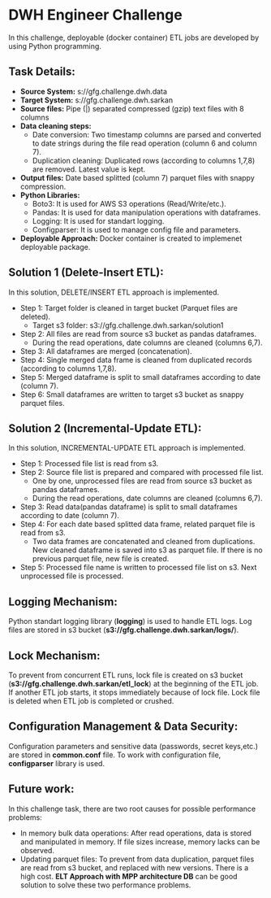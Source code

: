# DWH Engineer Challenge
In this challenge, deployable (docker container) ETL jobs are developed by using Python programming.
## Task Details:
- **Source System:** s://gfg.challenge.dwh.data
- **Target System:** s://gfg.challenge.dwh.sarkan
- **Source files:** Pipe (|) separated compressed (gzip) text files with 8 columns
- **Data cleaning steps:**
	- Date conversion: Two timestamp columns are parsed and converted to date strings during the file read operation (column 6 and column 7).
	- Duplication cleaning: Duplicated rows (according to columns 1,7,8) are removed. Latest value is kept.
- **Output files:** Date based splitted (column 7) parquet files with snappy compression.
- **Python Libraries:**
	- Boto3: It is used for AWS S3 operations (Read/Write/etc.).
	- Pandas: It is used for data manipulation operations with dataframes.
	- Logging: It is used for standart logging.
	- Configparser: It is used to manage config file and parameters.
- **Deployable Approach:** Docker container is created to implemenet deployable package.
## Solution 1 (Delete-Insert ETL):
In this solution, DELETE/INSERT ETL approach is implemented.
- Step 1: Target folder is cleaned in target bucket (Parquet files are deleted).
	- Target s3 folder: s3://gfg.challenge.dwh.sarkan/solution1
- Step 2: All files are read from source s3 bucket as pandas dataframes.
	- During the read operations, date columns are cleaned (columns 6,7).
- Step 3: All dataframes are merged (concatenation).
- Step 4: Single merged data frame is cleaned from duplicated records (according to columns 1,7,8).
- Step 5: Merged dataframe is split to small dataframes according to date (column 7).
- Step 6: Small dataframes are written to target s3 bucket as snappy parquet files.
## Solution 2 (Incremental-Update ETL):
In this solution, INCREMENTAL-UPDATE ETL approach is implemented.
- Step 1: Processed file list is read from s3.
- Step 2: Source file list is prepared and compared with processed file list.
	- One by one, unprocessed files are read from source s3 bucket as pandas dataframes.
	- During the read operations, date columns are cleaned (columns 6,7).
- Step 3: Read data(pandas dataframe) is split to small dataframes according to date (column 7).
- Step 4: For each date based splitted data frame, related parquet file is read from s3.
	- Two data frames are concatenated and cleaned from duplications. New cleaned dataframe is saved into s3 as parquet file. If there is no previous parquet file, new file is created.
- Step 5: Processed file name is written to processed file list on s3. Next unprocessed file is processed.
## Logging Mechanism:
Python standart logging library (**logging**) is used to handle ETL logs. Log files are stored in s3 bucket (**s3://gfg.challenge.dwh.sarkan/logs/**).
## Lock Mechanism:
To prevent from concurrent ETL runs, lock file is created on s3 bucket (**s3://gfg.challenge.dwh.sarkan/etl_lock**) at the beginning of the ETL job. If another ETL job starts, it stops immediately because of lock file. Lock file is deleted when ETL job is completed or crushed.
## Configuration Management & Data Security:
Configuration parameters and sensitive data (passwords, secret keys,etc.) are stored in **common.conf** file. To work with configuration file, **configparser** library is used.
## Future work:
In this challenge task, there are two root causes for possible performance problems:
- In memory bulk data operations: After read operations, data is stored and manipulated in memory. If file sizes increase, memory lacks can be observed.
- Updating parquet files: To prevent from data duplication, parquet files are read from s3 bucket, and replaced with new versions. There is a high cost.
**ELT Approach with MPP architecture DB** can be good solution to solve these two performance problems.
